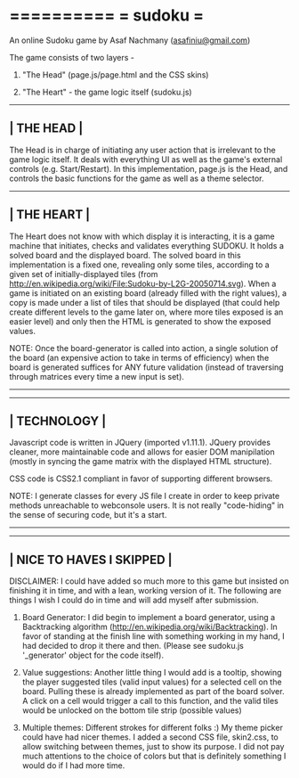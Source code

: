 ==========
= sudoku =
==========

An online Sudoku game by Asaf Nachmany (asafiniu@gmail.com)

The game consists of two layers -

1. "The Head" (page.js/page.html and the CSS skins)

2. "The Heart" - the game logic itself (sudoku.js)

------------
| THE HEAD |
------------
The Head is in charge of initiating any user action that is irrelevant to the game logic itself. It deals with everything UI as well as the game's external controls (e.g. Start/Restart).
In this implementation, page.js is the Head, and controls the basic functions for the game as well as a theme selector.

-------------
| THE HEART |
-------------
The Heart does not know with which display it is interacting, it is a game machine that initiates, checks and validates everything SUDOKU.
It holds a solved board and the displayed board.
The solved board in this implementation is a fixed one, revealing only some tiles, according to a given set of initially-displayed tiles (from http://en.wikipedia.org/wiki/File:Sudoku-by-L2G-20050714.svg).
When a game is initiated on an existing board (already filled with the right values), a copy is made under a list of tiles that should be displayed (that could help create different levels to the game later on, where more tiles exposed is an easier level) and only then the HTML is generated to show the exposed values.

NOTE: Once the board-generator is called into action, a single solution of the board (an expensive action to take in terms of efficiency) when the board is generated suffices for ANY future validation (instead of traversing through matrices every time a new input is set).

------------------------------------------------------------------------------------

--------------
| TECHNOLOGY |
--------------
Javascript code is written in JQuery (imported v1.11.1).
JQuery provides cleaner, more maintainable code and allows for easier DOM manipilation (mostly in syncing the game matrix with the displayed HTML structure).

CSS code is CSS2.1 compliant in favor of supporting different browsers.

NOTE: I generate classes for every JS file I create in order to keep private methods unreachable to webconsole users. It is not really "code-hiding" in the sense of securing code, but it's a start.

------------------------------------------------------------------------------------

---------------------------
| NICE TO HAVES I SKIPPED |
---------------------------
DISCLAIMER: I could have added so much more to this game but insisted on finishing it in time, and with a lean, working version of it. The following are things I wish I could do in time and will add myself after submission.

1. Board Generator:
    I did begin to implement a board generator, using a Backtracking algorithm (http://en.wikipedia.org/wiki/Backtracking). In favor of standing at the finish line with something working in my hand, I had decided to drop it there and then. (Please see sudoku.js '_generator' object for the code itself).

2. Value suggestions:
    Another little thing I would add is a tooltip, showing the player suggested tiles (valid input values) for a selected cell on the board. Pulling these is already implemented as part of the board solver. A click on a cell would trigger a call to this function, and the valid tiles would be unlocked on the bottom tile strip (possible values)

3. Multiple themes:
     Different strokes for different folks :)
     My theme picker could have had nicer themes. I added a second CSS file, skin2.css, to allow switching between themes, just to show its purpose.
     I did not pay much attentions to the choice of colors but that is definitely something I would do if I had more time.